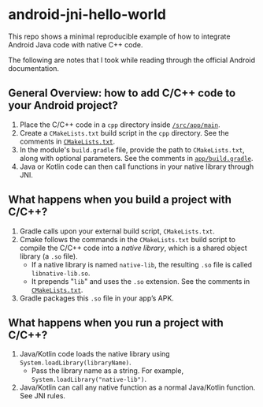 # android-jni-hello-world

This repo shows a minimal reproducible example of how to integrate Android Java code with native C++
code.

The following are notes that I took while reading through the official Android documentation.

## General Overview: how to add C/C++ code to your Android project?

1. Place the C/C++ code in a `cpp` directory inside [`/src/app/main`](app/src/main).
2. Create a `CMakeLists.txt` build script in the `cpp` directory. See the comments in
   [`CMakeLists.txt`](app/src/main/cpp/CMakeLists.txt).
3. In the module's `build.gradle` file, provide the path to `CMakeLists.txt`, along with optional
   parameters. See the comments in [`app/build.gradle`](app/build.gradle).
4. Java or Kotlin code can then call functions in your native library through JNI.

## What happens when you build a project with C/C++?

1. Gradle calls upon your external build script, `CMakeLists.txt`.
2. Cmake follows the commands in the `CMakeLists.txt` build script to compile the C/C++ code into a
   *native library*, which is a shared object library (a `.so` file).
    - If a native library is named `native-lib`, the resulting `.so` file is called
      `libnative-lib.so`.
    - It prepends "`lib`" and uses the `.so` extension. See the comments in
      [`CMakeLists.txt`](app/src/main/cpp/CMakeLists.txt).
3. Gradle packages this `.so` file in your app’s APK.

## What happens when you run a project with C/C++?

1. Java/Kotlin code loads the native library using `System.loadLibrary(libraryName)`.
    - Pass the library name as a string. For example, `System.loadLibrary("native-lib")`.
2. Java/Kotlin can call any native function as a normal Java/Kotlin function. See JNI rules.

